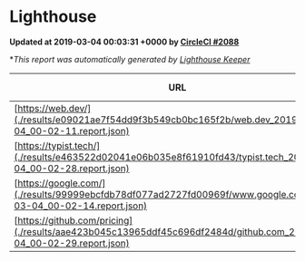
# Lighthouse

**Updated at 2019-03-04 00:03:31 +0000 by [CircleCI #2088](https://circleci.com/gh/ItinerisLtd/lighthouse-keeper-example/2088)**

**This report was automatically generated by [Lighthouse Keeper](https://github.com/itinerisltd/lighthouse-keeper)*

| URL | Performance | Accessibility | Best Practices | SEO | PWA | Updated At |
| --- | --- | --- | --- | --- | --- | --- |
| [https://web.dev/](./results/e09021ae7f54dd9f3b549cb0bc165f2b/web.dev_2019-03-04_00-02-11.report.json) | 0.96 | 0.93 | 1 | 0.91 | 1 | 2019-03-04T00:02:11.831Z |
| [https://typist.tech/](./results/e463522d02041e06b035e8f61910fd43/typist.tech_2019-03-04_00-02-28.report.json) | 1 |  |  |  |  | 2019-03-04T00:02:28.370Z |
| [https://google.com/](./results/99999ebcfdb78df077ad2727fd00969f/www.google.com_2019-03-04_00-02-14.report.json) | 0.94 | 0.71 | 0.93 | 0.8 | 0.58 | 2019-03-04T00:02:14.229Z |
| [https://github.com/pricing](./results/aae423b045c13965ddf45c696df2484d/github.com_2019-03-04_00-02-29.report.json) | 0.8 | 0.89 | 0.93 | 0.9 | 0.58 | 2019-03-04T00:02:29.893Z |

